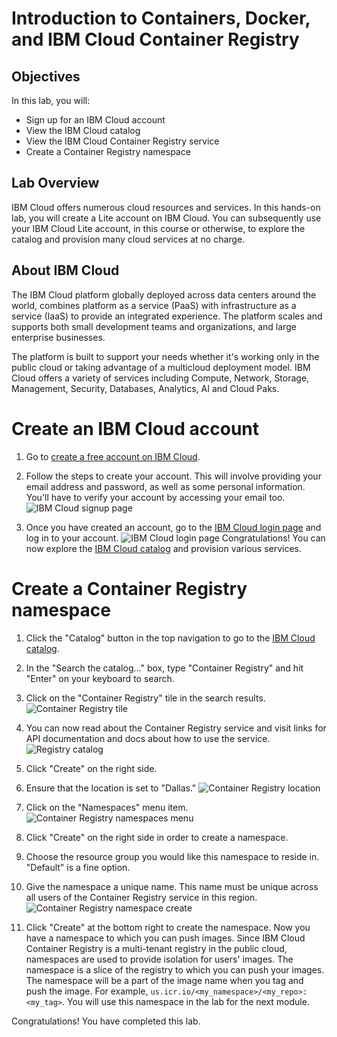 # Introduction to Containers, Docker, and IBM Cloud Container Registry

## Objectives
In this lab, you will:
- Sign up for an IBM Cloud account
- View the IBM Cloud catalog
- View the IBM Cloud Container Registry service
- Create a Container Registry namespace

## Lab Overview
IBM Cloud offers numerous cloud resources and services. In this hands-on lab, you will create a Lite account on IBM Cloud. You can subsequently use your IBM Cloud Lite account, in this course or otherwise, to explore the catalog and provision many cloud services at no charge.

## About IBM Cloud
The IBM Cloud platform globally deployed across data centers around the world, combines platform as a service (PaaS) with infrastructure as a service (IaaS) to provide an integrated experience. The platform scales and supports both small development teams and organizations, and large enterprise businesses.

The platform is built to support your needs whether it's working only in the public cloud or taking advantage of a multicloud deployment model. IBM Cloud offers a variety of services including Compute, Network, Storage, Management, Security, Databases, Analytics, AI and Cloud Paks.

# Create an IBM Cloud account
1. Go to [create a free account on IBM Cloud](https://cloud.ibm.com/registration?target=%2Fkubernetes%2Fregistry%2Fmain%2Fstart).

2. Follow the steps to create your account. This will involve providing your email address and password, as well as some personal information. You'll have to verify your account by accessing your email too.
![IBM Cloud signup page](images/signup-page.png)

3. Once you have created an account, go to the [IBM Cloud login page](https://cloud.ibm.com/login) and log in to your account.
![IBM Cloud login page](images/login-page.png)
Congratulations! You can now explore the [IBM Cloud catalog](https://cloud.ibm.com/catalog) and provision various services.

# Create a Container Registry namespace
1. Click the "Catalog" button in the top navigation to go to the [IBM Cloud catalog](https://cloud.ibm.com/catalog).

2. In the "Search the catalog…" box, type "Container Registry" and hit "Enter" on your keyboard to search.

3. Click on the "Container Registry" tile in the search results.
![Container Registry tile](images/container/registry-tile.png)

4. You can now read about the Container Registry service and visit links for API documentation and docs about how to use the service.
![Registry catalog](images/registry-catalog.png)

5. Click "Create" on the right side.

6. Ensure that the location is set to "Dallas."
![Container Registry location](images/registry-location.png)

7. Click on the "Namespaces" menu item.
![Container Registry namespaces menu](images/registry-namespaces-menu.png)

8. Click "Create" on the right side in order to create a namespace.

9. Choose the resource group you would like this namespace to reside in. "Default" is a fine option.

10. Give the namespace a unique name. This name must be unique across all users of the Container Registry service in this region.
![Container Registry namespace create](images/registry-namespace-create.png)

11. Click "Create" at the bottom right to create the namespace.
Now you have a namespace to which you can push images. Since IBM Cloud Container Registry is a multi-tenant registry in the public cloud, namespaces are used to provide isolation for users' images. The namespace is a slice of the registry to which you can push your images. The namespace will be a part of the image name when you tag and push the image. For example, `us.icr.io/<my_namespace>/<my_repo>:<my_tag>`. You will use this namespace in the lab for the next module.

Congratulations! You have completed this lab.
